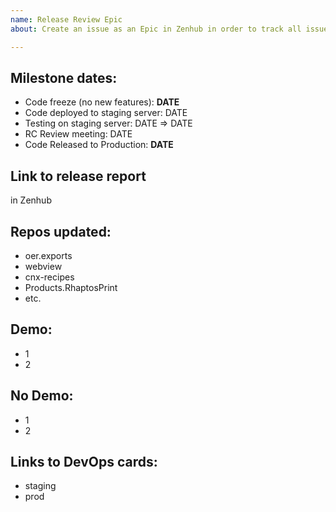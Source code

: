 ```yaml
---
name: Release Review Epic
about: Create an issue as an Epic in Zenhub in order to track all issues for a given CNX release.

---
```


## Milestone dates:
- Code freeze (no new features):  **DATE**
- Code deployed to staging server: DATE
- Testing on staging server: DATE => DATE
- RC Review meeting: DATE
- Code Released to Production: **DATE**


## Link to release report
in Zenhub

## Repos updated:
- oer.exports
- webview
- cnx-recipes
- Products.RhaptosPrint
- etc.

## Demo:
- 1
- 2

## No Demo:
- 1
- 2

## Links to DevOps cards:
- staging
- prod
